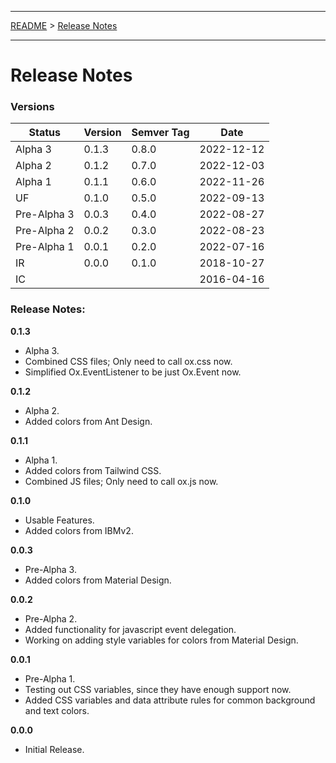 ___

[README](./../README.md) > [Release Notes](./../doc/release-notes.md)
___

# Release Notes

### Versions

Status | Version | Semver Tag | Date
------ | --------| ---------- | ----
Alpha 3     | 0.1.3 | 0.8.0 | 2022-12-12
Alpha 2     | 0.1.2 | 0.7.0 | 2022-12-03
Alpha 1     | 0.1.1 | 0.6.0 | 2022-11-26
UF          | 0.1.0 | 0.5.0 | 2022-09-13
Pre-Alpha 3 | 0.0.3 | 0.4.0 | 2022-08-27
Pre-Alpha 2 | 0.0.2 | 0.3.0 | 2022-08-23
Pre-Alpha 1 | 0.0.1 | 0.2.0 | 2022-07-16
IR          | 0.0.0 | 0.1.0 | 2018-10-27
IC          |       |       | 2016-04-16

### Release Notes:

**0.1.3**
- Alpha 3.
- Combined CSS files; Only need to call ox.css now.
- Simplified Ox.EventListener to be just Ox.Event now.

**0.1.2**
- Alpha 2.
- Added colors from Ant Design.

**0.1.1**
- Alpha 1.
- Added colors from Tailwind CSS.
- Combined JS files; Only need to call ox.js now.

**0.1.0**
- Usable Features.
- Added colors from IBMv2.

**0.0.3**
- Pre-Alpha 3.
- Added colors from Material Design.

**0.0.2**
- Pre-Alpha 2.
- Added functionality for javascript event delegation.
- Working on adding style variables for colors from Material Design.

**0.0.1**
- Pre-Alpha 1.
- Testing out CSS variables, since they have enough support now.
- Added CSS variables and data attribute rules for common background and text colors.

**0.0.0**
- Initial Release.